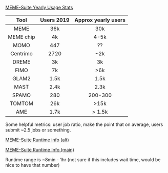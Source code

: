 [MEME-Suite Yearly Usage Stats](https://memesuite.bitbucket.io/usage_plots/MAIN-YEARLY-usage-report.pdf)

| Tool | Users 2019 | Approx yearly users |
|:---:|:---:|:-----:|
| MEME     | 36k  | 30k | (>14k runs / year)
| MEME chip| 4k   | 4-5k | (>17k runs / year)
| MOMO     | 447  | ?? |
| Centrimo | 2720 | ~2k |
| DREME    | 3k   | 3k | (>8k runs / year)
| FIMO     | 7k   | >6k| (>30k runs /year)
| GLAM2    | 1.5k | 1.5k |
| MAST     | 2.4k | 2.3k |
| SPAMO    | 280  | 200-300 |
| TOMTOM   | 26k  | >15k | (>70k runs / year)
| AME      | 1.7k | > 1.5k | (>10k runs/year)

Some helpful metrics: user job ratio, make the point that on average, users submit ~2.5 jobs or something.

[MEME-Suite Runtime info (alt)](http://alternate.meme-suite.org/opal2/dashboard?command=statistics&startDate=05%2F05%2F20&endDate=05%2F27%2F20&servicesName=AME&servicesName=DREME&servicesName=FIMO&servicesName=MEME&servicesName=TOMTOM)

[MEME-Suite Runtime Info (main)](http://meme-suite.org/opal2/dashboard?command=statistics&startDate=05%2F05%2F20&endDate=05%2F27%2F20&servicesName=AME&servicesName=DREME&servicesName=FIMO&servicesName=TOMTOM)

Runtime range is ~8min - 1hr (not sure if this includes wait time, would be nice to have that number)
